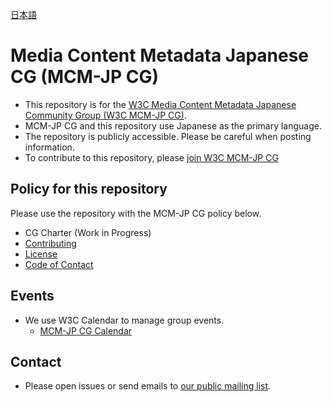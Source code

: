 [日本語](https://github.com/w3c-cg/mcm-jp/blob/main/README.md)

# Media Content Metadata Japanese CG (MCM-JP CG)

- This repository is for the [W3C Media Content Metadata Japanese Community Group (W3C MCM-JP CG)](https://www.w3.org/community/mcm-jp/).
- MCM-JP CG and this repository use Japanese as the primary language.
- The repository is publicly accessible. Please be careful when posting information.
- To contribute to this repository, please [join W3C MCM-JP CG](https://www.w3.org/community/mcm-jp/join)

## Policy for this repository
Please use the repository with the MCM-JP CG policy below.

- CG Charter (Work in Progress)
- [Contributing](https://github.com/w3c-cg/mcm-jp/blob/main/CONTRIBUTING.md)
- [License](https://github.com/w3c-cg/mcm-jp/blob/main/LICENSE.md)
- [Code of Contact](https://github.com/w3c-cg/mcm-jp/blob/main/CODE_OF_CONDUCT.md)


## Events

- We use W3C Calendar to manage group events.
  - [MCM-JP CG Calendar](https://www.w3.org/groups/cg/mcm-jp/calendar/)

## Contact
- Please open issues or send emails to [our public mailing list](mailto:public-mcm-jp@w3.org).
